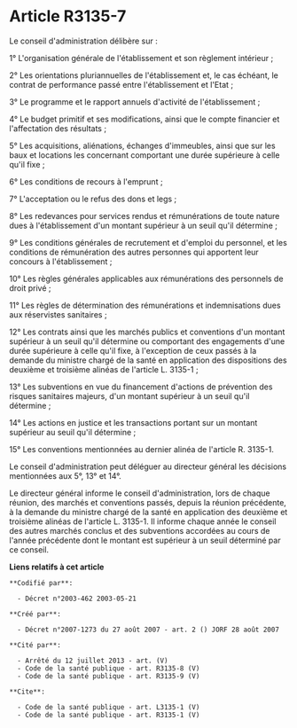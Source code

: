 # Article R3135-7

Le conseil d'administration délibère sur :

1° L'organisation générale de l'établissement et son règlement intérieur ;

2° Les orientations pluriannuelles de l'établissement et, le cas échéant, le contrat de performance passé entre
l'établissement et l'Etat ;

3° Le programme et le rapport annuels d'activité de l'établissement ;

4° Le budget primitif et ses modifications, ainsi que le compte financier et l'affectation des résultats ;

5° Les acquisitions, aliénations, échanges d'immeubles, ainsi que sur les baux et locations les concernant comportant une
durée supérieure à celle qu'il fixe ;

6° Les conditions de recours à l'emprunt ;

7° L'acceptation ou le refus des dons et legs ;

8° Les redevances pour services rendus et rémunérations de toute nature dues à l'établissement d'un montant supérieur à un
seuil qu'il détermine ;

9° Les conditions générales de recrutement et d'emploi du personnel, et les conditions de rémunération des autres personnes
qui apportent leur concours à l'établissement ;

10° Les règles générales applicables aux rémunérations des personnels de droit privé ;

11° Les règles de détermination des rémunérations et indemnisations dues aux réservistes sanitaires ;

12° Les contrats ainsi que les marchés publics et conventions d'un montant supérieur à un seuil qu'il détermine ou comportant
des engagements d'une durée supérieure à celle qu'il fixe, à l'exception de ceux passés à la demande du ministre chargé de la
santé en application des dispositions des deuxième et troisième alinéas de l'article L. 3135-1 ;

13° Les subventions en vue du financement d'actions de prévention des risques sanitaires majeurs, d'un montant supérieur à un
seuil qu'il détermine ;

14° Les actions en justice et les transactions portant sur un montant supérieur au seuil qu'il détermine ;

15° Les conventions mentionnées au dernier alinéa de l'article R. 3135-1.

Le conseil d'administration peut déléguer au directeur général les décisions mentionnées aux 5°, 13° et 14°.

Le directeur général informe le conseil d'administration, lors de chaque réunion, des marchés et conventions passés, depuis
la réunion précédente, à la demande du ministre chargé de la santé en application des deuxième et troisième alinéas de
l'article L. 3135-1. Il informe chaque année le conseil des autres marchés conclus et des subventions accordées au cours de
l'année précédente dont le montant est supérieur à un seuil déterminé par ce conseil.

**Liens relatifs à cet article**

	**Codifié par**:

	  - Décret n°2003-462 2003-05-21

	**Créé par**:

	  - Décret n°2007-1273 du 27 août 2007 - art. 2 () JORF 28 août 2007

	**Cité par**:

	  - Arrêté du 12 juillet 2013 - art. (V)
	  - Code de la santé publique - art. R3135-8 (V)
	  - Code de la santé publique - art. R3135-9 (V)

	**Cite**:

	  - Code de la santé publique - art. L3135-1 (V)
	  - Code de la santé publique - art. R3135-1 (V)
